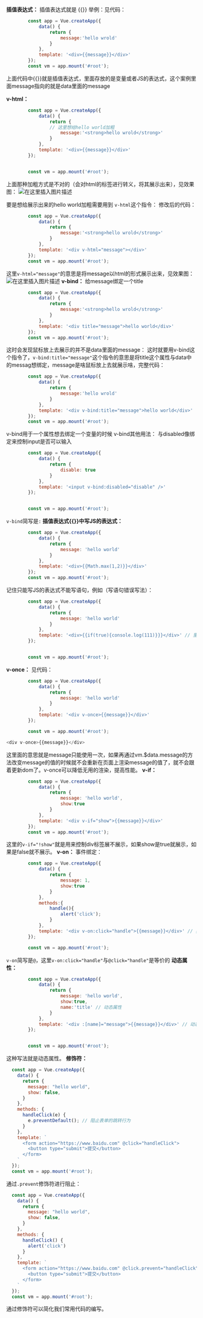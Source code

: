 ﻿**插值表达式：**
插值表达式就是 {{}}
举例：见代码：

```javascript
        const app = Vue.createApp({
            data() {
                return {
                    message:'hello wrold'
                }
            },
            template: '<div>{{message}}</div>'
        });
        const vm = app.mount('#root');
```
上面代码中{{}}就是插值表达式，里面存放的是变量或者JS的表达式，这个案例里面message指向的就是data里面的message


**v-html：**

```javascript
        const app = Vue.createApp({
            data() {
                return {
                // 这里想给hello world加粗
                    message:'<strong>hello wrold</strong>'
                }
            },
            template: '<div>{{message}}</div>'
        });


        const vm = app.mount('#root');
```
上面那种加粗方式是不对的（会对html的标签进行转义，将其展示出来），见效果图：
![在这里插入图片描述](https://img-blog.csdnimg.cn/20210601144535900.png#pic_center)

要是想给展示出来的hello world加粗需要用到 `v-html`这个指令：
修改后的代码：

```javascript
        const app = Vue.createApp({
            data() {
                return {
                    message:'<strong>hello wrold</strong>'
                }
            },
            template: '<div v-html="message"></div>'
        });
        const vm = app.mount('#root');
```
这里`v-html="message"`的意思是将message以html的形式展示出来，见效果图：
![在这里插入图片描述](https://img-blog.csdnimg.cn/20210601144858992.png#pic_center)
**v-bind：**
给message绑定一个title

```javascript
        const app = Vue.createApp({
            data() {
                return {
                    message:'<strong>hello wrold</strong>'
                }
            },
            template: '<div title="message">hello world</div>'
        });
        const vm = app.mount('#root');
```
这时会发现鼠标放上去展示的并不是data里面的message：
这时就要用v-bind这个指令了，`v-bind:title="message"`这个指令的意思是将title这个属性与data中的messag想绑定，message是啥鼠标放上去就展示啥，完整代码：

```javascript
        const app = Vue.createApp({
            data() {
                return {
                    message:'hello wrold'
                }
            },
            template: '<div v-bind:title="message">hello world</div>'
        });
        const vm = app.mount('#root');
```
v-bind用于一个属性想去绑定一个变量的时候
v-bind其他用法：
	与disabled像绑定来控制input是否可以输入
```javascript
        const app = Vue.createApp({
            data() {
                return {
                    disable: true
                }
            },
            template: '<input v-bind:disabled="disable" />'
        });


        const vm = app.mount('#root');
```
`v-bind`简写是`:`
**插值表达式{{}}中写JS的表达式：**

```javascript
        const app = Vue.createApp({
            data() {
                return {
                    message: 'hello world'
                }
            },
            template: '<div>{{Math.max(1,2)}}</div>'
        });
        const vm = app.mount('#root');
```
记住只能写JS的表达式不能写语句，例如（写语句错误写法）：

```javascript
        const app = Vue.createApp({
            data() {
                return {
                    message: 'hello world'
                }
            },
            template: '<div>{{if(true){console.log(111)}}}</div>' // 里面不能写语句
        });


        const vm = app.mount('#root');
```

**v-once：**
见代码：

```javascript
        const app = Vue.createApp({
            data() {
                return {
                    message: 'hello world'
                }
            },
            template: '<div v-once>{{message}}</div>'
        });

        const vm = app.mount('#root');
```

```javascript
<div v-once>{{message}}</div>
```
这里面的意思就是message只能使用一次，如果再通过vm.$data.message的方法改变message的值的时候就不会重新在页面上渲染message的值了，就不会跟着更新dom了。v-once可以降低无用的渲染，提高性能。
**v-if：**

```javascript
        const app = Vue.createApp({
            data() {
                return {
                    message: 'hello world',
                    show:true
                }
            },
            template: '<div v-if="show">{{message}}</div>'
        });
        const vm = app.mount('#root');
```
这里的`v-if="!show"`就是用来控制div标签展不展示，如果show是true就展示，如果是false就不展示。
**v-on：**
事件绑定：

```javascript
        const app = Vue.createApp({
            data() {
                return {
                    message: 1,
                    show:true
                }
            },
            methods:{
                handle(){
                    alert('click');
                }
            },
            template: '<div v-on:click="handle">{{message}}</div>' // 要把函数写到methods里面
        });

        const vm = app.mount('#root');
```

`v-on`简写是`@`，这里`v-on:click="handle"`与`@click="handle"`是等价的
**动态属性：**

```javascript
        const app = Vue.createApp({
            data() {
                return {
                    message: 'hello world',
                    show:true,
                    name:'title' // 动态属性
                }
            },
            template: '<div :[name]="message">{{message}}</div>' // 动态属性用[]
        });


        const vm = app.mount('#root');
```
这种写法就是动态属性。
**修饰符：**

```javascript
  const app = Vue.createApp({
    data() {
      return {
        message: "hello world",
        show: false,
      }
    },
    methods: {
      handleClick(e) {
        e.preventDefault(); // 阻止表单的跳转行为
      }
    },
    template: `
      <form action="https://www.baidu.com" @click="handleClick">
        <button type="submit">提交</button>
      </form>
    `
  });
  const vm = app.mount('#root');
```
通过`.prevent`修饰符进行阻止：

```javascript
  const app = Vue.createApp({
    data() {
      return {
        message: "hello world",
        show: false,
      }
    },
    methods: {
      handleClick() {
        alert('click')
      }
    },
    template: `
      <form action="https://www.baidu.com" @click.prevent="handleClick">
        <button type="submit">提交</button>
      </form>
    `
  });
  const vm = app.mount('#root');
```
通过修饰符可以简化我们常用代码的编写。


